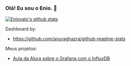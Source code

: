 ### Olá! Eu sou o Enio. 👋

[![Eniovalo's github stats](https://github-readme-stats.vercel.app/api?username=eniovalo)](https://github.com/anuraghazra/github-readme-stats)

Dashboard by:
- <https://github.com/anuraghazra/github-readme-stats>

Meus projetos:
- [Aula da Alura sobre o Grafana com o InfluxDB](https://github.com/eniovalo/alura-grafana)
